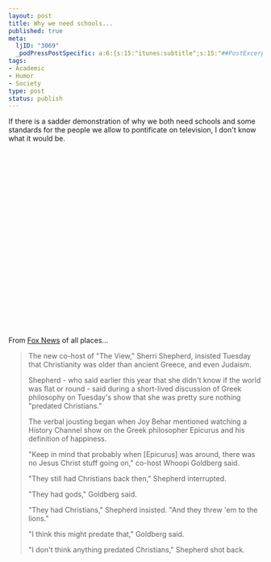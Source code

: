 ```yaml
--- 
layout: post
title: Why we need schools...
published: true
meta: 
  ljID: "3069"
  _podPressPostSpecific: a:6:{s:15:"itunes:subtitle";s:15:"##PostExcerpt##";s:14:"itunes:summary";s:15:"##PostExcerpt##";s:15:"itunes:keywords";s:17:"##WordPressCats##";s:13:"itunes:author";s:10:"##Global##";s:15:"itunes:explicit";s:7:"Default";s:12:"itunes:block";s:7:"Default";}
tags: 
- Academic
- Humor
- Society
type: post
status: publish
---
```

If there is a sadder demonstration of why we both need schools and some standards for the people we allow to pontificate on television, I don't know what it would be.

<lj-embed><object width="425" height="355"><param name="movie" value="http://www.youtube.com/v/psGLXqW1kUs&rel=1"></param><param name="wmode" value="transparent"></param><embed src="http://www.youtube.com/v/psGLXqW1kUs&rel=1" type="application/x-shockwave-flash" wmode="transparent" width="425" height="355"></embed></object></lj-embed>

From <a href="http://www.foxnews.com/story/0,2933,315194,00.html">Fox News</a> of all places...

<blockquote>The new co-host of "The View," Sherri Shepherd, insisted Tuesday that Christianity was older than ancient Greece, and even Judaism.

Shepherd - who said earlier this year that she didn't know if the world was flat or round - said during a short-lived discussion of Greek philosophy on Tuesday's show that she was pretty sure nothing "predated Christians."

The verbal jousting began when Joy Behar mentioned watching a History Channel show on the Greek philosopher Epicurus and his definition of happiness.

"Keep in mind that probably when [Epicurus] was around, there was no Jesus Christ stuff going on," co-host Whoopi Goldberg said.

"They still had Christians back then," Shepherd interrupted.

"They had gods," Goldberg said.

"They had Christians," Shepherd insisted. "And they threw 'em to the lions."

"I think this might predate that," Goldberg said.

"I don't think anything predated Christians," Shepherd shot back.</blockquote>
